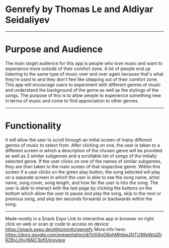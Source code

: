 # Genrefy by Thomas Le and Aldiyar Seidaliyev
---------------------------------------------------------------------------------------------------------------------------------------

# Purpose and Audience
The main target audience for this app is people who love music and want to experience more outside of their comfort zone. A lot of people end up listening to the same type of music over and over again because that's what they’re used to and they don't feel like stepping out of their comfort zone. This app will encourage users to experiment with different genres of music and understand the background of the genre as well as the stylings of the songs. The purpose of this is to allow people to experience something new in terms of music and come to find appreciation to other genres.

---------------------------------------------------------------------------------------------------------------------------------------

# Functionality
It will allow the user to scroll through an initial screen of many different genres of music to select from. After clicking on one, the user is taken to a different screen in which a description of the chosen genre will be provided as well as 2 similar subgenres and a scrollable list of songs of the initially selected genre. If the user clicks on one of the names of similar subgenres, they are then taken to the main screen of that respective genre. Within this screen if a user clicks on the green play button, the song selected will play on a separate screen in which the user is able to see the song name, artist name, song cover, song length, and how far the user is into the song. The user is able to interact with the last page by clicking the buttons on the bottom which allow the user to pause and play the song, skip to the next or previous song, and skip ten seconds forwards or backwards within the song.

---------------------------------------------------------------------------------------------------------------------------------------

Made mostly in a Snack Expo
Link to interactive app in browser on right click on web or scan qr code to access on device: https://snack.expo.dev/@tomm4y/genrefy
More info here: https://docs.google.com/presentation/d/1rIG9oO6phMHdwJ5tTU99pWsQ5jRZBvLIjhvWAlC3qf0/preview
